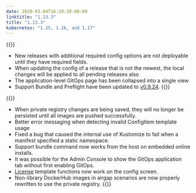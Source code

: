```yaml
---
date: 2020-03-04T16:29:39-08:00
linktitle: "1.13.3"
title: "1.13.3"
kubernetes: "1.15, 1.16, and 1.17"
---
```


{{<changes>}}
* New releases with additional required config options are not deployable until they have required fields.
* When updating the config of a release that is not the newest, the local changes will be applied to all pending releases also
* The application-level GitOps page has been collapsed into a single view
* Support Bundle and Preflight have been updated to [v0.9.24](https://github.com/replicatedhq/troubleshoot/releases/tag/v0.9.24).
{{</changes>}}

{{<fixes>}}
* When private registry changes are being saved, they will no longer be persisted until all images are pushed successfully.
* Better error messaging when detecting invalid ConfigItem template usage
* Fixed a bug that caused the internal use of Kustomize to fail when a manifest specified a static namespace.
* Support bundle command now works from the host on embedded online installs.
* It was possible for the Admin Console to show the GitOps application tab without first enabling GitOps.
* [License](https://kots.io/reference/template-functions/license-context/) template functions now work on the config screen.
* Non-library DockerHub images in airgap scenarios are now properly rewritten to use the private registry.
{{</fixes>}}
